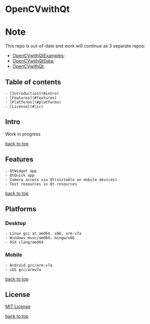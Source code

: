 # OpenCVwithQt

# Note
This repo is out-of-date and work will continue as 3 separate repos: 
- [OpenCVwithQtExamples](https://github.com/ayaromenok/OpenCVwithQtExamples);
- [OpenCVwithQtData](https://github.com/ayaromenok/OpenCVwithQtData);
- [OpenCVwithQt](https://github.com/ayaromenok/OpenCVwithQt);




## Table of contents <a name="toc"></a>

    - [Introduction](#intro)
    - [Features](#features)
    - [Platforms](#platforms)
    - [License](#lic)

## Intro <a name="intro"></a>

Work in progress

[back to top](#toc)

## Features <a name="features"></a> 

    - QtWidget app 
    - QtQuick app
    - Camera access via Qt(suitable on mobile devices) 
    - Test resources in Qt-resources

[back to top](#toc)

## Platforms <a name="platforms"></a>

### Desktop

    - Linux gcc at amd64, x86, arm-v7a
    - Windows msvc/amd64, mingw/x86
    - OSX clang/amd64

### Mobile
    
    - Android gcc/arm-v7a
    - iOS gcc/armv7a

[back to top](#toc)

## License

[MIT License](https://github.com/ayaromenok/OpenCVwithQt/blob/master/LICENSE)

[back to top](#toc)



 
